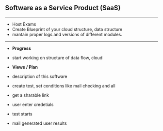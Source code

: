 ## Software as a Service Product (SaaS)

---

- Host Exams
- Create Blueprint of your cloud structure, data structure
- mantain proper logs and versions of different modules.

---

- **Progress**
- start working on structure of data flow, cloud

- **Views / Plan**
- description of this software
- create test, set conditions like mail checking and all
- get a sharable link
- user enter credetials
- test starts
- mail generated user results
